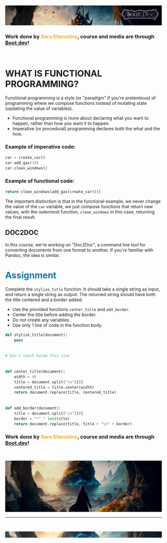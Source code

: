 ![alt text](img/image-3.png)

### Work done by <span style="color:#ECAD35">Sara Eilenstine</span>, course and media are through <a href="https://www.boot.dev/">Boot.dev</a>!

<br>

# WHAT IS FUNCTIONAL PROGRAMMING?

Functional programming is a style (or "paradigm" if you're pretentious) of programming where we compose functions instead of mutating state (updating the value of variables).

- Functional programming is more about declaring what you want to happen, rather than how you want it to happen.
- Imperative (or procedural) programming declares both the what and the how.

### Example of imperative code:

```python
car = create_car()
car.add_gas(10)
car.clean_windows()
```

### Example of functional code:

```python
return clean_windows(add_gas(create_car()))
```

The important distinction is that in the functional example, we never change the value of the `car` variable, we just compose functions that return new values, with the outermost function, `clean_windows` in this case, returning the final result.

## DOC2DOC

In this course, we're working on "Doc2Doc", a command line tool for converting documents from one format to another. If you're familiar with Pandoc, the idea is similar.

# <span style="color:#0F77A5"><strong>Assignment</strong></span>

Complete the `stylize_title` function. It should take a single string as input, and return a single string as output. The returned string should have both the title centered and a border added.

- Use the provided functions `center_title` and `add_border`.
- Center the title before adding the border.
- Do not create any variables.
- Use only 1 line of code in the function body.

```python
def stylize_title(document):
    pass


# Don't touch below this line


def center_title(document):
    width = 40
    title = document.split("\n")[0]
    centered_title = title.center(width)
    return document.replace(title, centered_title)


def add_border(document):
    title = document.split("\n")[0]
    border = "*" * len(title)
    return document.replace(title, title + "\n" + border)
```

### Work done by <span style="color:#ECAD35">Sara Eilenstine</span>, course and media are through <a href="https://www.boot.dev/">Boot.dev</a>!

<br>

![alt text](img/image-4.png)

---

<br>

![alt text](img/image-6.png)
